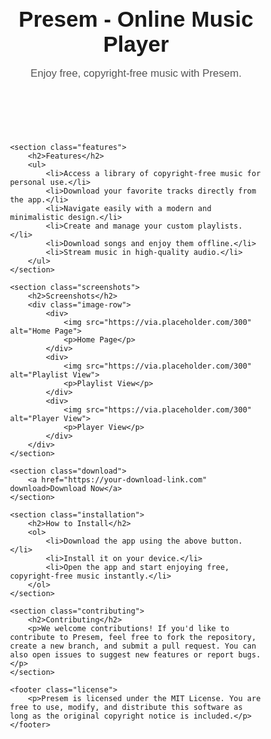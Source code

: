 <head>
    <meta charset="UTF-8">
    <title>Presem - Online Music Player</title>
    <style>
        /* Container for the README content */
        .container {
            width: 80%;
            margin: 0 auto;
            font-family: Arial, sans-serif;
        }
        /* Header section */
        header {
            text-align: center;
            padding: 2em 0;
        }
        header h1 {
            font-size: 2.5em;
            margin: 0;
        }
        header p {
            font-size: 1.2em;
            color: #555;
        }
        /* Features section */
        .features {
            margin: 2em 0;
        }
        .features h2 {
            font-size: 2em;
            margin-bottom: 0.5em;
        }
        .features ul {
            list-style-type: none;
            padding: 0;
        }
        .features ul li {
            padding: 0.5em 0;
            font-size: 1.1em;
        }
        /* Screenshots section */
        .screenshots {
            margin: 2em 0;
        }
        .screenshots h2 {
            font-size: 2em;
            margin-bottom: 0.5em;
        }
        .screenshots .image-row {
            display: flex;
            justify-content: space-around;
            flex-wrap: wrap;
        }
        .screenshots .image-row div {
            margin: 1em;
            text-align: center;
        }
        .screenshots .image-row img {
            max-width: 100%;
            height: auto;
            border: 1px solid #ccc;
            border-radius: 5px;
        }
        /* Download section */
        .download {
            text-align: center;
            margin: 2em 0;
        }
        .download a {
            display: inline-block;
            padding: 1em 2em;
            font-size: 1.5em;
            color: #fff;
            background-color: #4CAF50;
            text-decoration: none;
            border-radius: 5px;
            transition: background-color 0.3s ease;
        }
        .download a:hover {
            background-color: #45a049;
        }
        /* Installation section */
        .installation {
            margin: 2em 0;
        }
        .installation h2 {
            font-size: 2em;
            margin-bottom: 0.5em;
        }
        .installation ol {
            padding-left: 1.5em;
        }
        .installation ol li {
            padding: 0.5em 0;
            font-size: 1.1em;
        }
        /* Contributing section */
        .contributing {
            margin: 2em 0;
        }
        .contributing h2 {
            font-size: 2em;
            margin-bottom: 0.5em;
        }
        .contributing p {
            font-size: 1.1em;
        }
        /* License section */
        .license {
            margin: 2em 0;
            text-align: center;
            font-size: 1em;
            color: #777;
        }
    </style>
</head>

<div class="container">
    <header>
        <h1>Presem - Online Music Player</h1>
        <p>Enjoy free, copyright-free music with Presem.</p>
    </header>

    <section class="features">
        <h2>Features</h2>
        <ul>
            <li>Access a library of copyright-free music for personal use.</li>
            <li>Download your favorite tracks directly from the app.</li>
            <li>Navigate easily with a modern and minimalistic design.</li>
            <li>Create and manage your custom playlists.</li>
            <li>Download songs and enjoy them offline.</li>
            <li>Stream music in high-quality audio.</li>
        </ul>
    </section>

    <section class="screenshots">
        <h2>Screenshots</h2>
        <div class="image-row">
            <div>
                <img src="https://via.placeholder.com/300" alt="Home Page">
                <p>Home Page</p>
            </div>
            <div>
                <img src="https://via.placeholder.com/300" alt="Playlist View">
                <p>Playlist View</p>
            </div>
            <div>
                <img src="https://via.placeholder.com/300" alt="Player View">
                <p>Player View</p>
            </div>
        </div>
    </section>

    <section class="download">
        <a href="https://your-download-link.com" download>Download Now</a>
    </section>

    <section class="installation">
        <h2>How to Install</h2>
        <ol>
            <li>Download the app using the above button.</li>
            <li>Install it on your device.</li>
            <li>Open the app and start enjoying free, copyright-free music instantly.</li>
        </ol>
    </section>

    <section class="contributing">
        <h2>Contributing</h2>
        <p>We welcome contributions! If you'd like to contribute to Presem, feel free to fork the repository, create a new branch, and submit a pull request. You can also open issues to suggest new features or report bugs.</p>
    </section>

    <footer class="license">
        <p>Presem is licensed under the MIT License. You are free to use, modify, and distribute this software as long as the original copyright notice is included.</p>
    </footer>
</div>

</body>
</html>
